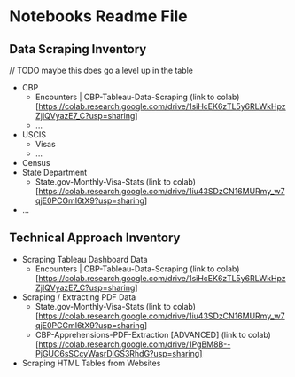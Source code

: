 # Notebooks Readme File


## Data Scraping Inventory 


// TODO maybe this does go a level up in the table 
* CBP
    * Encounters | CBP-Tableau-Data-Scraping (link to colab)[https://colab.research.google.com/drive/1siHcEK6zTL5y6RLWkHpzZjIQVyazE7_C?usp=sharing]
    * ...
* USCIS
    * Visas
    * ...
* Census
* State Department
    * State.gov-Monthly-Visa-Stats (link to colab)[https://colab.research.google.com/drive/1iu43SDzCN16MURmy_w7qjE0PCGmI6tX9?usp=sharing]
* ... 

## Technical Approach Inventory 
* Scraping Tableau Dashboard Data
    * Encounters | CBP-Tableau-Data-Scraping (link to colab)[https://colab.research.google.com/drive/1siHcEK6zTL5y6RLWkHpzZjIQVyazE7_C?usp=sharing]
* Scraping / Extracting PDF Data
    * State.gov-Monthly-Visa-Stats (link to colab)[https://colab.research.google.com/drive/1iu43SDzCN16MURmy_w7qjE0PCGmI6tX9?usp=sharing]
    * CBP-Apprehensions-PDF-Extraction [ADVANCED] (link to colab)[https://colab.research.google.com/drive/1PgBM8B--PjGUC6sSCcyWasrDlGS3RhdG?usp=sharing]
* Scraping HTML Tables from Websites



